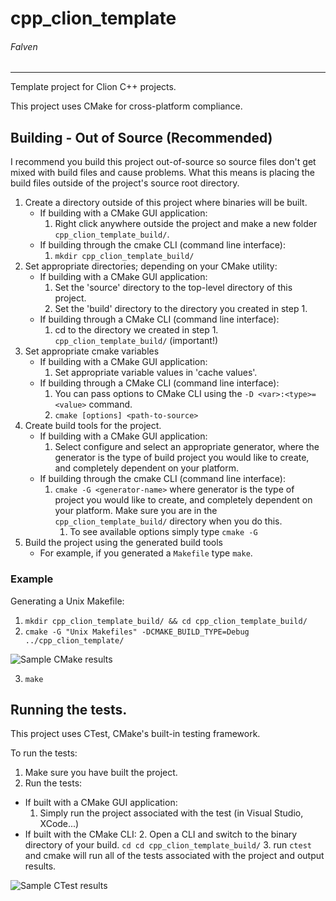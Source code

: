 cpp_clion_template
====================

###### Falven
_________

Template project for Clion C++ projects.

This project uses CMake for cross-platform compliance.

## Building - Out of Source (Recommended)

I recommend you build this project out-of-source so source files don't get mixed with build files and cause problems.
What this means is placing the build files outside of the project's source root directory. 

1. Create a directory outside of this project where binaries will be built.
    * If building with a CMake GUI application:
        1. Right click anywhere outside the project and make a new folder `cpp_clion_template_build/`.
    * If building through the cmake CLI (command line interface):
        1. `mkdir cpp_clion_template_build/`
2. Set appropriate directories; depending on your CMake utility:
    * If building with a CMake GUI application:
        1. Set the 'source' directory to the top-level directory of this project.
        2. Set the 'build' directory to the directory you created in step 1.
    * If building through a CMake CLI (command line interface):
        1. cd to the directory we created in step 1. `cpp_clion_template_build/` (important!)
3. Set appropriate cmake variables
    * If building with a CMake GUI application:
        1. Set appropriate variable values in 'cache values'.
    * If building through a CMake CLI (command line interface):
        1. You can pass options to CMake CLI using the `-D <var>:<type>=<value>` command.
        2. `cmake [options] <path-to-source>`
4. Create build tools for the project.
    * If building with a CMake GUI application:
        1.  Select configure and select an appropriate generator, where the generator is the type of build project you would like to create, and completely dependent on your platform.
    * If building through the cmake CLI (command line interface):
        1. `cmake -G <generator-name>` where generator is the type of project you would like to create, and completely dependent on your platform. Make sure you are in the `cpp_clion_template_build/` directory when you do this.
            1. To see available options simply type `cmake -G`
5. Build the project using the generated build tools
    * For example, if you generated a `Makefile` type `make`.

### Example

Generating a Unix Makefile:

1. `mkdir cpp_clion_template_build/ && cd cpp_clion_template_build/`
2. `cmake -G "Unix Makefiles" -DCMAKE_BUILD_TYPE=Debug ../cpp_clion_template/`

![Sample CMake results][cmake]

3. `make`

## Running the tests.

This project uses CTest, CMake's built-in testing framework.

To run the tests:
1. Make sure you have built the project.
2. Run the tests:
  * If built with a CMake GUI application:
     1. Simply run the project associated with the test (in Visual Studio, XCode...)
  * If built with the CMake CLI:
     2. Open a CLI and switch to the binary directory of your build. `cd cd cpp_clion_template_build/`
     3. run `ctest` and cmake will run all of the tests associated with the project and output results.

![Sample CTest results][ctest]

[cmake]: https://github.com/Falven/cpp-clion-template/raw/master/resources/cmake.png "CMake Sample Results"
[ctest]: https://github.com/Falven/cpp-clion-template/raw/master/resources/ctest.png "CTest Sample Results"
